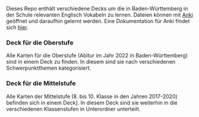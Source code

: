 Dieses Repo enthält verschiedene Decks um die in Baden-Württemberg in der Schule relevanten Englisch Vokabeln zu lernen. Dateien können mit [Anki](https://apps.ankiweb.net/) geöffnet und daraufhin gelernt werden. Eine Dokumentation für Anki findet sich [hier](https://docs.ankiweb.net/#/).

### Deck für die Oberstufe

Alle Karten für die Oberstufe (Abitur im Jahr 2022 in Baden-Württemberg) sind in einem Deck zu finden. In diesem sind sie nach verschiedenen Schwerpunktthemen kategorisiert.

### Deck für die Mittelstufe

Alle Karten der Mittelstufe (8. bis 10. Klasse in den Jahren 2017-2020) befinden sich in einem Deck]. In diesem Deck sind sie weiterhin in die verschiedenen Klassenstufen in Unterordner unterteilt.